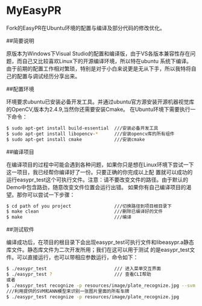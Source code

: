 # MyEasyPR
Fork的EasyPR在Ubuntu环境的配置与编译及部分代码的修改优化。

##简要说明

原版本为Windows下Visual Studio的配置和编译版，由于VS各版本兼容性存在问题，而自己又比较喜欢Linux下的开源编译环境，所以特在ubuntu
系统下编译。由于前期的配置工作相对繁琐，特别是对于小白来说更是无从下手，所以我特将自己的配置与调试经历分享出来。

##配置环境

环境要求ubuntu已安装必备开发工具。并通过ubuntu官方源安装开源机器视觉库的OpenCV,版本为2.4.9,当然你还需要安装Cmake。
在Ubuntu环境下需要执行一下命令：<br>
```Bash
$ sudo apt-get install build-essential  ///安装必备开发工具
$ sudo apt-get install libopencv-*      ///安装opencv库的所有组件
$ sudo apt-get install cmake            ///安装cmake
```

##编译项目

在编译项目的过程中可能会遇到各种问题，如果你只是想在Linux环境下尝试一下这一项目，我已经帮你编译好了一份。只要正确的你完成以上配
置就可以成功的运行easypr_test这个可执行文件。注意：请不要改变文件的路径。由于默认的Demo中包含路劲，随意改变文件位置会运行出错。
如果你有自己编译项目的渴望。那你可以尝试一下步骤：<br>
```Bash
$ cd path of you project                ///切换路径到项目根目录下
$ make clean                            ///删除已编译好的文件
$ make                                  ///编译
```

##测试软件

编译成功后，在项目的根目录下会出现easypr_test可执行文件和libeasypr.a静态库文件。静态库文件为二次开发所用；我们在这可以用于测试
的是easypr_test文件。可以直接运行，也可以带相应参数运行，命令如下：<br>
```Bash
$ ./easypr_test                         /// 进入菜单交互界面
$ ./easypr_test ?                       /// 查看CLI帮助
或者
$ ./easypr_test recognize -p resources/image/plate_recognize.jpg --svm resources/model/svm.xml --ann resources/model/ann.xml    
///利用提供的SVM和ANN模型来识别一张图片里面的所有车牌
$ ./easypr_test recognize -p resources/image/plate_recognize.jpg            ///或者更简单一些(注意模型路径)
```

